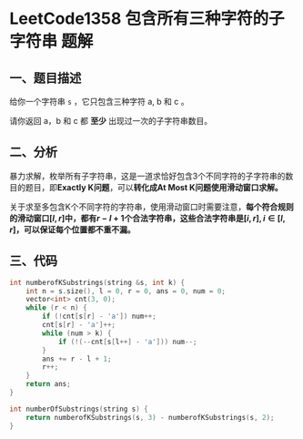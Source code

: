 # LeetCode1358 包含所有三种字符的子字符串 题解

## 一、题目描述

给你一个字符串 `s` ，它只包含三种字符 a, b 和 c 。

请你返回 a，b 和 c 都 **至少** 出现过一次的子字符串数目。



## 二、分析

暴力求解，枚举所有子字符串，这是一道求恰好包含3个不同字符的子字符串的数目的题目，即**Exactly K问题**，可以**转化成At Most K问题使用滑动窗口求解。**

关于求至多包含K个不同字符的字符串，使用滑动窗口时需要注意，**每个符合规则的滑动窗口$[l,r]$中，都有$r-l+1$个合法字符串，这些合法字符串是$[i,r],i\in[l,r]$，可以保证每个位置都不重不漏。**



## 三、代码

```c++
int numberofKSubstrings(string &s, int k) {
    int n = s.size(), l = 0, r = 0, ans = 0, num = 0;
    vector<int> cnt(3, 0);
    while (r < n) {
        if (!cnt[s[r] - 'a']) num++;
        cnt[s[r] - 'a']++;
        while (num > k) {
            if (!(--cnt[s[l++] - 'a'])) num--;
        }
        ans += r - l + 1;
        r++;
    }
    return ans;
}

int numberOfSubstrings(string s) {
    return numberofKSubstrings(s, 3) - numberofKSubstrings(s, 2);
}
```

